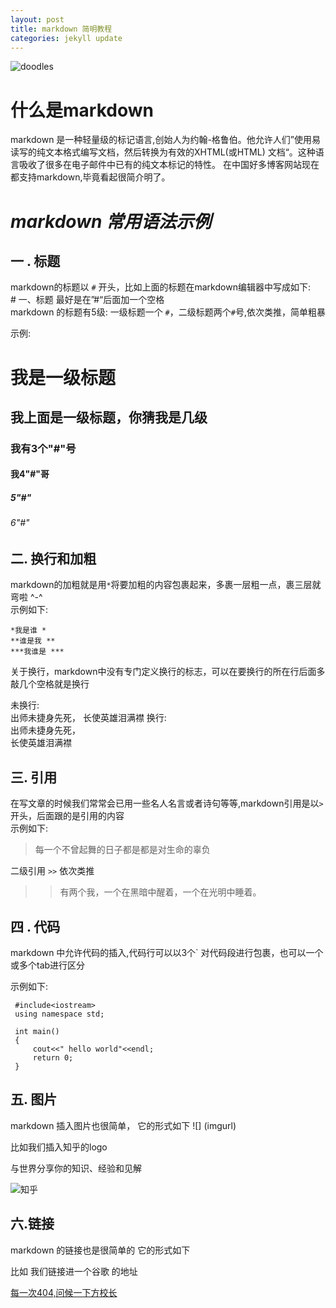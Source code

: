 ```yaml
---
layout: post
title: markdown 简明教程
categories: jekyll update
---
```


![doodles](https://www.google.com/logos/doodles/2016/teachers-day-2016-us-6296626244091904.2-hp2x.gif)

# **什么是markdown**

markdown 是一种轻量级的标记语言,创始人为约翰-格鲁伯。他允许人们”使用易读写的纯文本格式编写文档，然后转换为有效的XHTML(或HTML)
文档“。这种语言吸收了很多在电子邮件中已有的纯文本标记的特性。
在中国好多博客网站现在都支持markdown,毕竟看起很简介明了。

# *markdown 常用语法示例*


## **一 . 标题** 

markdown的标题以 `#` 开头，比如上面的标题在markdown编辑器中写成如下:   
    # 一、标题  最好是在”#“后面加一个空格     
markdown 的标题有5级:  一级标题一个 `#`，二级标题两个`#`号,依次类推，简单粗暴     

示例:    
# 我是一级标题      

## 我上面是一级标题，你猜我是几级    

### 我有3个"#"号 

#### 我4"#"哥  

##### 5"#"

###### 6"#" 



## **二. 换行和加粗**
   
markdown的加粗就是用`*`将要加粗的内容包裹起来，多裹一层粗一点，裹三层就弯啦 ^-^    
示例如下:       

    *我是谁 *     
    **谁是我 **      
    ***我谁是 ***    

关于换行，markdown中没有专门定义换行的标志，可以在要换行的所在行后面多敲几个空格就是换行
   
   未换行:  
   出师未捷身先死，
   长使英雄泪满襟
   换行:   
   出师未捷身先死，   
   长使英雄泪满襟   

## **三. 引用**

在写文章的时候我们常常会已用一些名人名言或者诗句等等,markdown引用是以`>` 开头，后面跟的是引用的内容   
示例如下:   

>  每一个不曾起舞的日子都是都是对生命的辜负

二级引用 `>>`  依次类推   

>> 有两个我，一个在黑暗中醒着，一个在光明中睡着。 

## **四 . 代码**

markdown 中允许代码的插入,代码行可以以3个` 对代码段进行包裹，也可以一个或多个tab进行区分  

示例如下:    
     
     #include<iostream>   
     using namespace std;   

     int main()   
     {  
         cout<<" hello world"<<endl;  
         return 0;   
     }  
    
## **五. 图片**   

markdown 插入图片也很简单， 它的形式如下 ![] (imgurl)

比如我们插入知乎的logo  

与世界分享你的知识、经验和见解         


![知乎](https://pic4.zhimg.com/d38dd09765d51b5d163c555b081eea53_b.jpg)


## **六.链接**          

markdown 的链接也是很简单的 它的形式如下 [](linkurl)    

比如 我们链接进一个谷歌 的地址       

[每一次404,问候一下方校长](https://www.google.com)      







